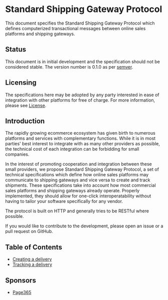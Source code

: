 Standard Shipping Gateway Protocol
==================================
This document specifies the Standard Shipping Gateway Protocol which defines computerized transactional messages between online sales platforms and shipping gateways.

Status
------
This document is in initial development and the specification should not be considered stable. The version number is 0.1.0 as per [semver](http://semver.org).

Licensing
---------
The specifications here may be adopted by any party interested in ease of integration with other platforms for free of charge. For more information, please see [License](/LICENSE).

Introduction
------------
The rapidly growing ecommerce ecosystem has given birth to numerous platforms and services with complementary functions. While it is in most parties' best interest to integrate with as many other providers as possible, the technical cost of each integration can be forbidding for small companies.

In the interest of promoting cooperation and integration between these small providers, we propose Standard Shipping Gateway Protocol, a set of technical specifications which define how online sales platforms may communicate to shipping gateways and vice versa to create and track shipments. These specifications take into account how most commercial sales platforms and shipping gateways already operate. Properly implemented, they should allow for one-click interoperatability without having to tailor your software specifically for any vendor.

The protocol is built on HTTP and generally tries to be RESTful where possible.

If you would like to contribute to the development, please open an issue or a pull request on GitHub.

Table of Contents
-----------------
- [Creating a delivery](/creating-a-delivery.md)
- [Tracking a delivery](/tracking-a-delivery.md)

Sponsors
--------
- [Page365](http://get.page365.net)
